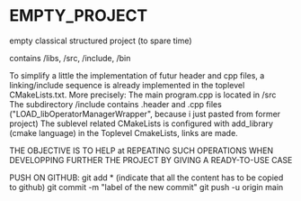 # EMPTY_PROJECT
empty classical structured project (to spare time)

contains /libs, /src, /include, /bin

To simplify a little the implementation of futur header and cpp files,
a linking/include sequence is already implemented in the toplevel CMakeLists.txt.
More precisely: The main program.cpp is located in /src
The subdirectory /include contains .header and .cpp files ("LOAD_libOperatorManagerWrapper", because i just pasted from former project)
The sublevel related CMakeLists is configured with add_library (cmake language)
in the Toplevel CmakeLists, links are made.

THE OBJECTIVE IS TO HELP at REPEATING SUCH OPERATIONS WHEN DEVELOPPING FURTHER THE PROJECT
BY GIVING A READY-TO-USE CASE


PUSH ON GITHUB:
git add * (indicate that all the content has to be copied to github)
git commit -m "label of the new commit"
git push -u origin main
